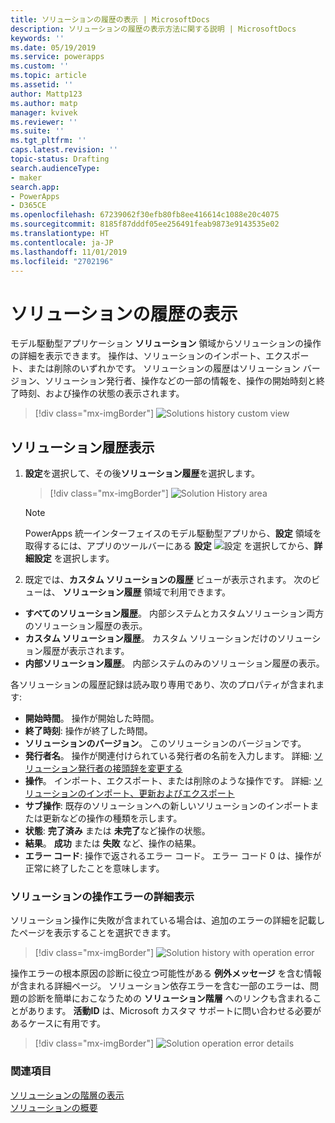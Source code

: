 ```yaml
---
title: ソリューションの履歴の表示 | MicrosoftDocs
description: ソリューションの履歴の表示方法に関する説明 | MicrosoftDocs
keywords: ''
ms.date: 05/19/2019
ms.service: powerapps
ms.custom: ''
ms.topic: article
ms.assetid: ''
author: Mattp123
ms.author: matp
manager: kvivek
ms.reviewer: ''
ms.suite: ''
ms.tgt_pltfrm: ''
caps.latest.revision: ''
topic-status: Drafting
search.audienceType:
- maker
search.app:
- PowerApps
- D365CE
ms.openlocfilehash: 67239062f30efb80fb8ee416614c1088e20c4075
ms.sourcegitcommit: 8185f87dddf05ee256491feab9873e9143535e02
ms.translationtype: HT
ms.contentlocale: ja-JP
ms.lasthandoff: 11/01/2019
ms.locfileid: "2702196"
---
```

# <a name="view-the-history-of-a-solution"></a>ソリューションの履歴の表示
モデル駆動型アプリケーション **ソリューション** 領域からソリューションの操作の詳細を表示できます。 操作は、ソリューションのインポート、エクスポート、または削除のいずれかです。 ソリューションの履歴はソリューション バージョン、ソリューション発行者、操作などの一部の情報を、操作の開始時刻と終了時刻、および操作の状態の表示されます。

> [!div class="mx-imgBorder"] 
> ![](media/solutions-history-custom-view.png "Solutions history custom view")

## <a name="view-solution-history"></a>ソリューション履歴表示
1. **設定**を選択して、その後**ソリューション履歴**を選択します。

     > [!div class="mx-imgBorder"] 
     > ![](media/solution-history-sitemap.png "Solution History area")

     > [!NOTE]
     > PowerApps 統一インターフェイスのモデル駆動型アプリから、**設定** 領域を取得するには、アプリのツールバーにある **設定** ![設定](../model-driven-apps/media/powerapps-gear.png) を選択してから、**詳細設定** を選択します。 

2. 既定では、**カスタム ソリューションの履歴** ビューが表示されます。 次のビューは、 **ソリューション履歴** 領域で利用できます。 
- **すべてのソリューション履歴**。 内部システムとカスタムソリューション両方のソリューション履歴の表示。 
- **カスタム ソリューション履歴**。 カスタム ソリューションだけのソリューション履歴が表示されます。 
- **内部ソリューション履歴**。 内部システムのみのソリューション履歴の表示。 

各ソリューションの履歴記録は読み取り専用であり、次のプロパティが含まれます: 
- **開始時間**。 操作が開始した時間。 
- **終了時刻**: 操作が終了した時間。 
- **ソリューションのバージョン**。 このソリューションのバージョンです。 
- **発行者名**。 操作が関連付けられている発行者の名前を入力します。 詳細: [ソリューション発行者の接頭辞を変更する](change-solution-publisher-prefix.md)  
- **操作**。 インポート、エクスポート、または削除のような操作です。 詳細: [ソリューションのインポート、更新およびエクスポート](import-update-export-solutions.md)
- **サブ操作**: 既存のソリューションへの新しいソリューションのインポートまたは更新などの操作の種類を示します。 
- **状態**:  **完了済み** または **未完了**など操作の状態。 
- **結果**。  **成功** または **失敗** など、操作の結果。 
-  **エラー コード**: 操作で返されるエラー コード。 エラー コード 0 は、操作が正常に終了したことを意味します。 

### <a name="view-solution-operation-error-details"></a>ソリューションの操作エラーの詳細表示 
ソリューション操作に失敗が含まれている場合は、追加のエラーの詳細を記載したページを表示することを選択できます。 

> [!div class="mx-imgBorder"] 
> ![](media/solution-history-with-failure.png "Solution history with operation error")

操作エラーの根本原因の診断に役立つ可能性がある **例外メッセージ** を含む情報が含まれる詳細ページ。 ソリューション依存エラーを含む一部のエラーは、問題の診断を簡単におこなうための **ソリューション階層** へのリンクも含まれることがあります。 **活動ID** は、Microsoft カスタマ サポートに問い合わせる必要があるケースに有用です。 

> [!div class="mx-imgBorder"] 
> ![](media/solution-history-error-details.png "Solution operation error details")

### <a name="see-also"></a>関連項目
[ソリューションの階層の表示](solution-layers.md)  <br />
[ソリューションの概要](solutions-overview.md) 


